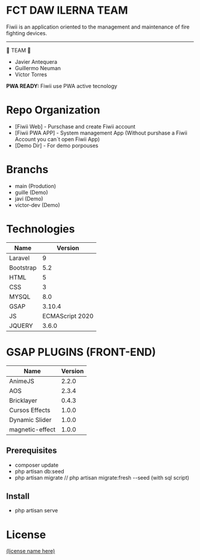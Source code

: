 # FCT DAW ILERNA TEAM
Fiwii is an application oriented to the management and maintenance of fire fighting devices.

----
🚧 TEAM 🚧 
- Javier Antequera
- Guillermo Neuman
- Víctor Torres

**PWA READY:** Fiwii use PWA active tecnology

# Repo Organization

- [Fiwii Web] - Purschase and create Fiwii account
- [Fiwii PWA APP] - System management App (Without purshase a Fiwii Account you can´t open Fiwii App)
- [Demo Dir] - For demo porpouses
  

# Branchs 
- main (Prodution)
- guille (Demo)
- javi (Demo)
- victor-dev (Demo)

# Technologies
| Name      | Version                  |
| --------- | ------------------------ |
| Laravel   | 9                        |
| Bootstrap | 5.2                      |
| HTML      | 5                        |
| CSS       | 3                        |
| MYSQL     | 8.0                      |
| GSAP      | 3.10.4                   |
| JS        | ECMAScript 2020          |
| JQUERY    | 3.6.0                    |

# GSAP PLUGINS (FRONT-END)
| Name      | Version                  |
| --------- | ------------------------ |
| AnimeJS   | 2.2.0                        |
| AOS       | 2.3.4                      |
| Bricklayer| 0.4.3                        |
| Cursos Effects       | 1.0.0                        |
| Dynamic Slider     | 1.0.0                     |
| magnetic-effect      | 1.0.0                  |


## Prerequisites
- composer update
- php artisan db:seed
- php artisan migrate // php artisan migrate:fresh --seed (with sql script)

## Install
- php artisan serve

# License

[(license name here)](LICENSE)
